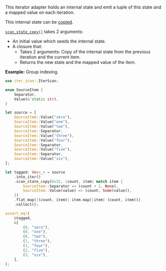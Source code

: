 This iterator adapter holds an internal state and emit a tuple of this state and a mapped value on each iteration.

This internal state can be [copied](Copy).

[`scan_state_copy()`](Self::scan_state_copy) takes 2 arguments:
* An initial value which seeds the internal state.
* A closure that:
  - Takes 2 arguments: Copy of the internal state from the previous iteration and the current item.
  - Returns the new state and the mapped value of the item.

**Example:** Group indexing.

```rust
use iter_scan::IterScan;

enum SourceItem {
    Separator,
    Value(&'static str),
}

let source = [
    SourceItem::Value("zero"),
    SourceItem::Value("one"),
    SourceItem::Value("two"),
    SourceItem::Separator,
    SourceItem::Value("three"),
    SourceItem::Value("four"),
    SourceItem::Separator,
    SourceItem::Value("five"),
    SourceItem::Separator,
    SourceItem::Value("six"),
];

let tagged: Vec<_> = source
    .into_iter()
    .scan_state_copy(0u32, |count, item| match item {
        SourceItem::Separator => (count + 1, None),
        SourceItem::Value(value) => (count, Some(value)),
    })
    .flat_map(|(count, item)| item.map(|item| (count, item)))
    .collect();

assert_eq!(
    &tagged,
    &[
        (0, "zero"),
        (0, "one"),
        (0, "two"),
        (1, "three"),
        (1, "four"),
        (2, "five"),
        (3, "six"),
    ],
);
```
